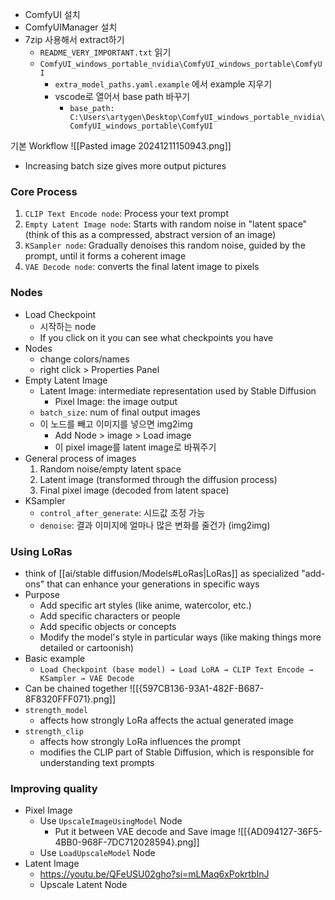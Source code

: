 - ComfyUI 설치
- ComfyUIManager 설치
- 7zip 사용해서 extract하기
	- `README_VERY_IMPORTANT.txt` 읽기
	- `ComfyUI_windows_portable_nvidia\ComfyUI_windows_portable\ComfyUI`
		- `extra_model_paths.yaml.example` 에서 example 지우기
		- vscode로 열어서 base path 바꾸기
			- `base_path: C:\Users\artygen\Desktop\ComfyUI_windows_portable_nvidia\ComfyUI_windows_portable\ComfyUI`

기본 Workflow
![[Pasted image 20241211150943.png]]
- Increasing batch size gives more output pictures

### Core Process
1. `CLIP Text Encode node`: Process your text prompt
2. `Empty Latent Image node`: Starts with random noise in "latent space" (think of this as a compressed, abstract version of an image)
3. `KSampler node`: Gradually denoises this random noise, guided by the prompt, until it forms a coherent image
4. `VAE Decode node`: converts the final latent image to pixels
### Nodes
- Load Checkpoint
	- 시작하는 node
	- If you click on it you can see what checkpoints you have
- Nodes
	- change colors/names
	- right click > Properties Panel
- Empty Latent Image
	- Latent Image: intermediate representation used by Stable Diffusion 
		- Pixel Image: the image output
	- `batch_size`: num of final output images
	- 이 노드를 빼고 이미지를 넣으면 img2img
		- Add Node > image > Load image
		- 이 pixel image를 latent image로 바꿔주기
- General process of images
	1. Random noise/empty latent space
	2. Latent image (transformed through the diffusion process)
	3. Final pixel image (decoded from latent space)
- KSampler
	- `control_after_generate`: 시드값 조정 가능
	- `denoise`: 결과 이미지에 얼마나 많은 변화를 줄건가 (img2img)

### Using LoRas
- think of [[ai/stable diffusion/Models#LoRas|LoRas]] as specialized "add-ons" that can enhance your generations in specific ways
- Purpose
	- Add specific art styles (like anime, watercolor, etc.)
	- Add specific characters or people
	- Add specific objects or concepts
	- Modify the model's style in particular ways (like making things more detailed or cartoonish)
- Basic example
	- `Load Checkpoint (base model) → Load LoRA → CLIP Text Encode → KSampler → VAE Decode`
- Can be chained together
	![[{597CB136-93A1-482F-B687-8F8320FFF071}.png]]
- `strength_model`
	- affects how strongly LoRa affects the actual generated image
- `strength_clip`
	- affects how strongly LoRa influences the prompt
	- modifies the CLIP part of Stable Diffusion, which is responsible for understanding text prompts

### Improving quality
- Pixel Image
	- Use `UpscaleImageUsingModel` Node
		- Put it between VAE decode and Save image
			![[{AD094127-36F5-4BB0-968F-7DC712028594}.png]]
	- Use `LoadUpscaleModel` Node 
- Latent Image
	- https://youtu.be/QFeUSU02gho?si=mLMaq6xPokrtbInJ
	- Upscale Latent Node